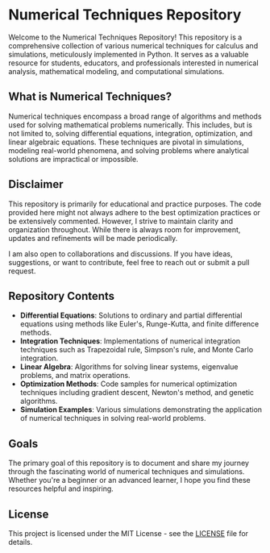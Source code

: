 # Numerical Techniques Repository

Welcome to the Numerical Techniques Repository! This repository is a comprehensive collection of various numerical techniques for calculus and simulations, meticulously implemented in Python. It serves as a valuable resource for students, educators, and professionals interested in numerical analysis, mathematical modeling, and computational simulations.

## What is Numerical Techniques?

Numerical techniques encompass a broad range of algorithms and methods used for solving mathematical problems numerically. This includes, but is not limited to, solving differential equations, integration, optimization, and linear algebraic equations. These techniques are pivotal in simulations, modeling real-world phenomena, and solving problems where analytical solutions are impractical or impossible.

## Disclaimer

This repository is primarily for educational and practice purposes. The code provided here might not always adhere to the best optimization practices or be extensively commented. However, I strive to maintain clarity and organization throughout. While there is always room for improvement, updates and refinements will be made periodically.

I am also open to collaborations and discussions. If you have ideas, suggestions, or want to contribute, feel free to reach out or submit a pull request.

## Repository Contents

- **Differential Equations**: Solutions to ordinary and partial differential equations using methods like Euler's, Runge-Kutta, and finite difference methods.
- **Integration Techniques**: Implementations of numerical integration techniques such as Trapezoidal rule, Simpson's rule, and Monte Carlo integration.
- **Linear Algebra**: Algorithms for solving linear systems, eigenvalue problems, and matrix operations.
- **Optimization Methods**: Code samples for numerical optimization techniques including gradient descent, Newton's method, and genetic algorithms.
- **Simulation Examples**: Various simulations demonstrating the application of numerical techniques in solving real-world problems.

## Goals

The primary goal of this repository is to document and share my journey through the fascinating world of numerical techniques and simulations. Whether you're a beginner or an advanced learner, I hope you find these resources helpful and inspiring.

## License

This project is licensed under the MIT License - see the [LICENSE](LICENSE) file for details.
